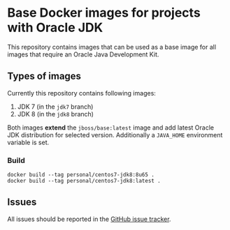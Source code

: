 # Base Docker images for projects with Oracle JDK

This repository contains images that can be used as a base image for all images that require an Oracle Java Development Kit.

## Types of images

Currently this repository contains following images:

1. JDK 7 (in the `jdk7` branch)
2. JDK 8 (in the `jdk8` branch)

Both images **extend** the `jboss/base:latest` image and add latest Oracle JDK distribution for selected version. 
Additionally a `JAVA_HOME` environment variable is set.

### Build

    docker build --tag personal/centos7-jdk8:8u65 . 
    docker build --tag personal/centos7-jdk8:latest . 

## Issues

All issues should be reported in the [GitHub issue tracker](https://github.com/sfcoy/centos7-oracle-jdk/issues).
